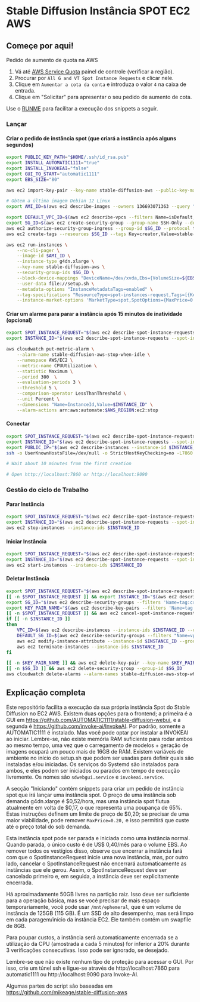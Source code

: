# Stable Diffusion Instância SPOT EC2 AWS   

## Começe por aqui!

Pedido de aumento de quota na AWS 

1. Vá até [AWS Service Quota](https://us-east-1.console.aws.amazon.com/servicequotas/home/services/ec2/quotas) painel de controle (verificar a região).
3. Procurar por `All G and VT Spot Instance Requests` e clicar nele.
4. Clique em `Aumentar a cota da conta` e introduza o valor `4` na caixa de entrada.
5. Clique em "Solicitar" para apresentar o seu pedido de aumento de cota.


Use o [RUNME](https://github.com/stateful/runme) para facilitar a execução dos snippets a seguir.

### Lançar

#### Criar o pedido de instância spot (que criará a instância após alguns segundos)

```bash {name=criar-instancia}
export PUBLIC_KEY_PATH="$HOME/.ssh/id_rsa.pub"
export INSTALL_AUTOMATIC1111="true"
export INSTALL_INVOKEAI="false"
export GUI_TO_START="automatic1111"
export EBS_SIZE="80"

aws ec2 import-key-pair --key-name stable-diffusion-aws --public-key-material fileb://${PUBLIC_KEY_PATH} --tag-specifications 'ResourceType=key-pair,Tags=[{Key=creator,Value=stable-diffusion-aws}]'

# Obtem a última imagem Debian 12 Linux
export AMI_ID=$(aws ec2 describe-images --owners 136693071363 --query "sort_by(Images, &CreationDate)[-1].ImageId" --filters "Name=name,Values=debian-12-amd64-*" | jq -r .)

export DEFAULT_VPC_ID=$(aws ec2 describe-vpcs --filters Name=isDefault,Values=true --query 'Vpcs[0].VpcId' --output text)
export SG_ID=$(aws ec2 create-security-group --group-name SSH-Only --description "Allow SSH from anywhere" --vpc-id $DEFAULT_VPC_ID --query 'GroupId' --output text)
aws ec2 authorize-security-group-ingress --group-id $SG_ID --protocol tcp --port 22 --cidr 0.0.0.0/0
aws ec2 create-tags --resources $SG_ID --tags Key=creator,Value=stable-diffusion-aws

aws ec2 run-instances \
    --no-cli-pager \
    --image-id $AMI_ID \
    --instance-type g4dn.xlarge \
    --key-name stable-diffusion-aws \
    --security-group-ids $SG_ID \
    --block-device-mappings "DeviceName=/dev/xvda,Ebs={VolumeSize=${EBS_SIZE},VolumeType=gp3}" \
    --user-data file://setup.sh \
    --metadata-options "InstanceMetadataTags=enabled" \
    --tag-specifications "ResourceType=spot-instances-request,Tags=[{Key=creator,Value=stable-diffusion-aws}]" "ResourceType=instance,Tags=[{Key=INSTALL_AUTOMATIC1111,Value=$INSTALL_AUTOMATIC1111},{Key=INSTALL_INVOKEAI,Value=$INSTALL_INVOKEAI},{Key=GUI_TO_START,Value=$GUI_TO_START}]" \
    --instance-market-options 'MarketType=spot,SpotOptions={MaxPrice=0.20,SpotInstanceType=persistent,InstanceInterruptionBehavior=stop}'

```

#### Criar um alarme para parar a instância após 15 minutos de inatividade (opcional)

```bash {name=criar-alarme, promptEnv=false}
export SPOT_INSTANCE_REQUEST="$(aws ec2 describe-spot-instance-requests --filters 'Name=tag:creator,Values=stable-diffusion-aws' 'Name=state,Values=active,open' | jq -r '.SpotInstanceRequests[].SpotInstanceRequestId')"
export INSTANCE_ID="$(aws ec2 describe-spot-instance-requests --spot-instance-request-ids $SPOT_INSTANCE_REQUEST | jq -r '.SpotInstanceRequests[].InstanceId')"

aws cloudwatch put-metric-alarm \
    --alarm-name stable-diffusion-aws-stop-when-idle \
    --namespace AWS/EC2 \
    --metric-name CPUUtilization \
    --statistic Maximum \
    --period 300  \
    --evaluation-periods 3 \
    --threshold 5 \
    --comparison-operator LessThanThreshold \
    --unit Percent \
    --dimensions "Name=InstanceId,Value=$INSTANCE_ID" \
    --alarm-actions arn:aws:automate:$AWS_REGION:ec2:stop
```

#### Conectar

```bash {name=conectar-via-ssh, promptEnv=false}
export SPOT_INSTANCE_REQUEST="$(aws ec2 describe-spot-instance-requests --filters 'Name=tag:creator,Values=stable-diffusion-aws' 'Name=state,Values=active,open' | jq -r '.SpotInstanceRequests[].SpotInstanceRequestId')"
export INSTANCE_ID="$(aws ec2 describe-spot-instance-requests --spot-instance-request-ids $SPOT_INSTANCE_REQUEST | jq -r '.SpotInstanceRequests[].InstanceId')"
export PUBLIC_IP="$(aws ec2 describe-instances --instance-id $INSTANCE_ID | jq -r '.Reservations[].Instances[].PublicIpAddress')"
ssh -o UserKnownHostsFile=/dev/null -o StrictHostKeyChecking=no -L7860:localhost:7860 -L9090:localhost:9090 admin@$PUBLIC_IP

# Wait about 10 minutes from the first creation

# Open http://localhost:7860 or http://localhost:9090
```

### Gestão do ciclo de Trabalho

#### Parar Instância

```bash {name=parar-instancia, promptEnv=false}
export SPOT_INSTANCE_REQUEST="$(aws ec2 describe-spot-instance-requests --filters 'Name=tag:creator,Values=stable-diffusion-aws' 'Name=state,Values=active,open' | jq -r '.SpotInstanceRequests[].SpotInstanceRequestId')"
export INSTANCE_ID="$(aws ec2 describe-spot-instance-requests --spot-instance-request-ids $SPOT_INSTANCE_REQUEST | jq -r '.SpotInstanceRequests[].InstanceId')"
aws ec2 stop-instances --instance-ids $INSTANCE_ID
```

#### Iniciar Instância

```bash {name=iniciar-instancia, promptEnv=false}
export SPOT_INSTANCE_REQUEST="$(aws ec2 describe-spot-instance-requests --filters 'Name=tag:creator,Values=stable-diffusion-aws' 'Name=state,Values=disabled' | jq -r '.SpotInstanceRequests[].SpotInstanceRequestId')"
export INSTANCE_ID="$(aws ec2 describe-spot-instance-requests --spot-instance-request-ids $SPOT_INSTANCE_REQUEST | jq -r '.SpotInstanceRequests[].InstanceId')"
aws ec2 start-instances --instance-ids $INSTANCE_ID
```

#### Deletar Instância

```bash {name=limpar-tudo, promptEnv=false}
export SPOT_INSTANCE_REQUEST="$(aws ec2 describe-spot-instance-requests --filters 'Name=tag:creator,Values=stable-diffusion-aws' 'Name=state,Values=active,open,disabled' | jq -r '.SpotInstanceRequests[].SpotInstanceRequestId')"
[[ -n $SPOT_INSTANCE_REQUEST ]] && export INSTANCE_ID="$(aws ec2 describe-spot-instance-requests --spot-instance-request-ids $SPOT_INSTANCE_REQUEST | jq -r '.SpotInstanceRequests[].InstanceId')"
export SG_ID="$(aws ec2 describe-security-groups --filters 'Name=tag:creator,Values=stable-diffusion-aws' --query 'SecurityGroups[*].GroupId' --output text)"
export KEY_PAIR_NAME="$(aws ec2 describe-key-pairs --filters 'Name=tag:creator,Values=stable-diffusion-aws' --query 'KeyPairs[0].KeyName' --output text)"
[[ -n $SPOT_INSTANCE_REQUEST ]] && aws ec2 cancel-spot-instance-requests --spot-instance-request-ids $SPOT_INSTANCE_REQUEST
if [[ -n $INSTANCE_ID ]]
then
    VPC_ID=$(aws ec2 describe-instances --instance-ids $INSTANCE_ID --query 'Reservations[0].Instances[0].VpcId' --output text)
    DEFAULT_SG_ID=$(aws ec2 describe-security-groups --filters "Name=vpc-id,Values=$VPC_ID" "Name=group-name,Values=default" --query 'SecurityGroups[0].GroupId' --output text)
    aws ec2 modify-instance-attribute --instance-id $INSTANCE_ID --groups $DEFAULT_SG_ID
    aws ec2 terminate-instances --instance-ids $INSTANCE_ID
fi

[[ -n $KEY_PAIR_NAME ]] && aws ec2 delete-key-pair --key-name $KEY_PAIR_NAME
[[ -n $SG_ID ]] && aws ec2 delete-security-group --group-id $SG_ID
aws cloudwatch delete-alarms --alarm-names stable-diffusion-aws-stop-when-idle
```

## Explicação completa

Este repositório facilita a execução da sua própria instância Spot do Stable Diffusion no EC2 AWS. Existem duas opções para o frontend; a primeira é a GUI em https://github.com/AUTOMATIC1111/stable-diffusion-webui, e a segunda é https://github.com/invoke-ai/InvokeAI. Por padrão, somente a AUTOMATIC1111 é instalado. Mas você pode optar por instalar a INVOKEAI ao iniciar. Lembre-se,  não existe memória RAM suficiente para rodar ambos ao mesmo tempo, uma vez que o carregamento de modelos + geração de imagens ocupará um pouco mais de 16GB de RAM. Existem variáveis de ambiente no início do setup.sh que podem ser usadas para definir quais são instaladas e/ou iniciadas. Os serviços do Systemd são instalados para ambos, e eles podem ser iniciados ou parados em tempo de execução livremente. Os nomes são `sdwebgui.service` e `invokeai.service`. 

A secção "Iniciando" contém snippets para criar um pedido de instância spot que irá lançar uma instância spot. O preço de uma instância sob demanda g4dn.xlarge é $0,52/hora, mas uma instância spot flutua atualmente em volta de $0,17, o que representa uma poupança de 65%. Estas instruções definem um limite de preço de $0,20; se precisar de uma maior viabilidade, pode remover `MaxPrice=0.20,` e isso permitirá que custe até o preço total do sob demanda.

Esta instância spot pode ser parada e iniciada como uma instância normal. Quando parada, o único custo é de US$ 0,40/mês para o volume EBS. Ao remover todos os vestígios disso, observe que encerrar a instância fará com que o SpotInstanceRequest inicie uma nova instância, mas, por outro lado, cancelar o SpotInstanceRequest não encerrará automaticamente as instâncias que ele gerou. Assim, o SpotInstanceRequest deve ser cancelado primeiro e, em seguida, a instância deve ser explicitamente encerrada.

Há aproximadamente 50GB livres na partição raiz. Isso deve ser suficiente para a operação básica, mas se você precisar de mais espaço temporariamente, você pode usar `/mnt/ephemeral`, que é um volume de instância de 125GB (115 GB). É um SSD de alto desempenho, mas será limpo em cada paragem/início da instância EC2. Ele também contém um swapfile de 8GB.

Para poupar custos, a instância será automaticamente encerrada se a utilização da CPU (amostrada a cada 5 minutos) for inferior a 20% durante 3 verificações consecutivas. Isso pode ser ignorado, se desejado.

Lembre-se que não existe nenhum tipo de proteção para acessar o GUI. Por isso, crie um túnel ssh e ligue-se através de http://localhost:7860 para automatic1111 ou http://localhost:9090 para Invoke-AI.

Algumas partes do script são baseadas em https://github.com/mikeage/stable-diffusion-aws